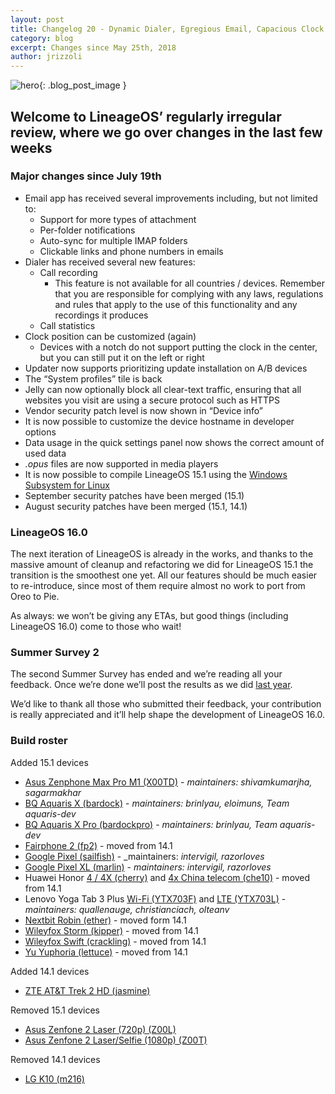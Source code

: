 ```yaml
---
layout: post
title: Changelog 20 - Dynamic Dialer, Egregious Email, Capacious Clock
category: blog
excerpt: Changes since May 25th, 2018
author: jrizzoli
---
```


![hero]({{site.baseurl}}/images/2018-09-17/hero.svg){: .blog_post_image }

## Welcome to LineageOS’ regularly irregular review, where we go over changes in the last few weeks

### Major changes since July 19th

* Email app has received several improvements including, but not limited to:
  * Support for more types of attachment
  * Per-folder notifications
  * Auto-sync for multiple IMAP folders
  * Clickable links and phone numbers in emails
* Dialer has received several new features:
  * Call recording
    * This feature is not available for all countries / devices. Remember that you are responsible for complying with any laws, regulations and rules that apply to the use of this functionality and any recordings it produces
  * Call statistics
* Clock position can be customized (again)
    * Devices with a notch do not support putting the clock in the center, but you can still put it on the left or right
* Updater now supports prioritizing update installation on A/B devices
* The “System profiles” tile is back
* Jelly can now optionally block all clear-text traffic, ensuring that all websites you visit are using a secure protocol such as HTTPS
* Vendor security patch level is now shown in “Device info”
* It is now possible to customize the device hostname in developer options
* Data usage in the quick settings panel now shows the correct amount of used data
* _.opus_ files are now supported in media players
* It is now possible to compile LineageOS 15.1 using the [Windows Subsystem for Linux](https://docs.microsoft.com/en-us/windows/wsl/about)
* September security patches have been merged (15.1)
* August security patches have been merged (15.1, 14.1)

### LineageOS 16.0

The next iteration of LineageOS is already in the works, and thanks to the massive amount of cleanup and refactoring we did for LineageOS 15.1 the transition is the smoothest one yet. 
All our features should be much easier to re-introduce, since most of them require almost no work to port from Oreo to Pie.

As always: we won’t be giving any ETAs, but good things (including LineageOS 16.0) come to those who wait!

### Summer Survey 2

The second Summer Survey has ended and we’re reading all your feedback. Once we’re done we’ll post the results as we did [last year]({{site.baseurl}}Summer-Survey-Results/).

We’d like to thank all those who submitted their feedback, your contribution is really appreciated and it’ll help shape the development of LineageOS 16.0.

### Build roster

Added 15.1 devices

* [Asus Zenphone Max Pro M1 (X00TD)](https://wiki.lineageos.org/devices/X00TD) - _maintainers: shivamkumarjha, sagarmakhar_
* [BQ Aquaris X (bardock)](https://wiki.lineageos.org/devices/bardock) - _maintainers: brinlyau, eloimuns, Team aquaris-dev_
* [BQ Aquaris X Pro (bardockpro)](https://wiki.lineageos.org/devices/bardockpro) - _maintainers: brinlyau, Team aquaris-dev_
* [Fairphone 2 (fp2)](https://wiki.lineageos.org/devices/fp2) - moved from 14.1
* [Google Pixel (sailfish)](https://wiki.lineageos.org/devices/sailfish) - _maintainers: _intervigil, razorloves_
* [Google Pixel XL (marlin)](https://wiki.lineageos.org/devices/marlin) - _maintainers: intervigil, razorloves_
* Huawei Honor [4 / 4X (cherry)](https://wiki.lineageos.org/devices/cherry) and [4x China telecom (che10)](https://wiki.lineageos.org/devices/che10) - moved from 14.1
* Lenovo Yoga Tab 3 Plus [Wi-Fi (YTX703F)](https://wiki.lineageos.org/devices/YTX703F) and [LTE (YTX703L)](https://wiki.lineageos.org/devices/YTX703L) - _maintainers: quallenauge, christianciach, olteanv_
* [Nextbit Robin (ether)](https://wiki.lineageos.org/devices/ether) - moved form 14.1
* [Wileyfox Storm (kipper)](https://wiki.lineageos.org/devices/kipper) - moved from 14.1
* [Wileyfox Swift (crackling)](https://wiki.lineageos.org/devices/crackling) - moved from 14.1
* [Yu Yuphoria (lettuce)](https://wiki.lineageos.org/devices/lettuce) - moved from 14.1

Added 14.1 devices

* [ZTE AT&T Trek 2 HD (jasmine)](https://wiki.lineageos.org/devices/jasmine)

Removed 15.1 devices

* [Asus Zenfone 2 Laser (720p) (Z00L)](https://wiki.lineageos.org/devices/Z00L)
* [Asus Zenfone 2 Laser/Selfie (1080p) (Z00T)](https://wiki.lineageos.org/devices/Z00T)

Removed 14.1 devices

* [LG K10 (m216)](https://wiki.lineageos.org/devices/m216)
